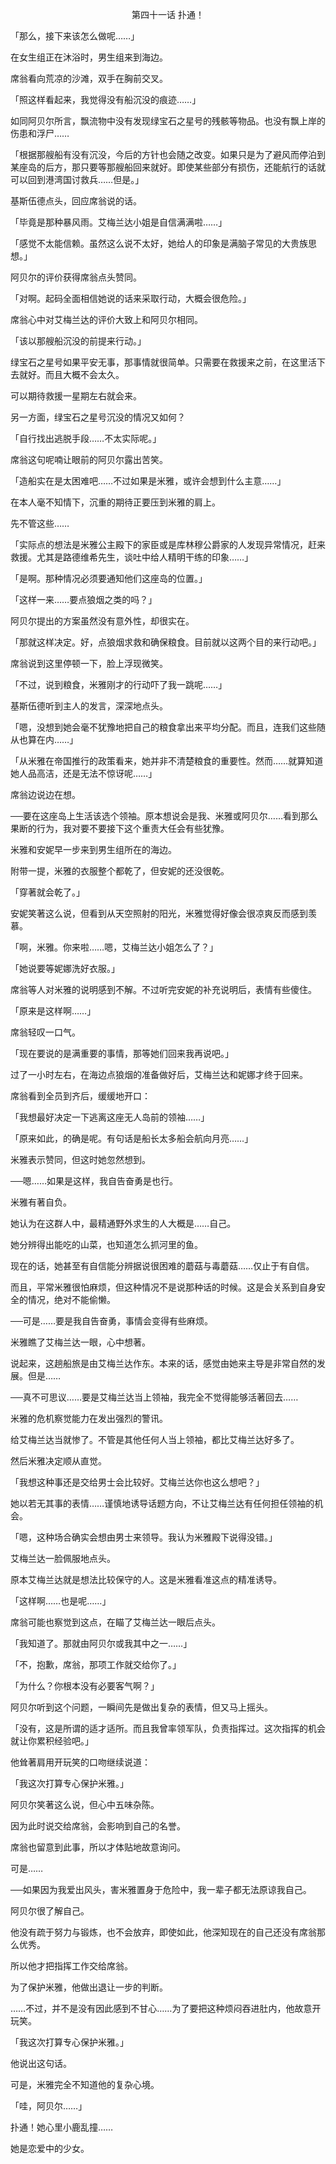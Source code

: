 <p align="center">第四十一话 扑通！</p>

「那么，接下来该怎么做呢……」

在女生组正在沐浴时，男生组来到海边。

席翁看向荒凉的沙滩，双手在胸前交叉。

「照这样看起来，我觉得没有船沉没的痕迹……」

如同阿贝尔所言，飘流物中没有发现绿宝石之星号的残骸等物品。也没有飘上岸的伤患和浮尸……

「根据那艘船有没有沉没，今后的方针也会随之改变。如果只是为了避风而停泊到某座岛的后方，那只要等那艘船回来就好。即使某些部分有损伤，还能航行的话就可以回到港湾国讨救兵……但是。」

基斯伍德点头，回应席翁说的话。

「毕竟是那种暴风雨。艾梅兰达小姐是自信满满啦……」

「感觉不太能信赖。虽然这么说不太好，她给人的印象是满脑子常见的大贵族思想。」

阿贝尔的评价获得席翁点头赞同。

「对啊。起码全面相信她说的话来采取行动，大概会很危险。」

席翁心中对艾梅兰达的评价大致上和阿贝尔相同。

「该以那艘船沉没的前提来行动。」

绿宝石之星号如果平安无事，那事情就很简单。只需要在救援来之前，在这里活下去就好。而且大概不会太久。

可以期待救援一星期左右就会来。

另一方面，绿宝石之星号沉没的情况又如何？

「自行找出逃脱手段……不太实际呢。」

席翁这句呢喃让眼前的阿贝尔露出苦笑。

「造船实在是太困难吧……不过如果是米雅，或许会想到什么主意……」

在本人毫不知情下，沉重的期待正要压到米雅的肩上。

先不管这些……

「实际点的想法是米雅公主殿下的家臣或是库林穆公爵家的人发现异常情况，赶来救援。尤其是路德维希先生，谈吐中给人精明干练的印象……」

「是啊。那种情况必须要通知他们这座岛的位置。」

「这样一来……要点狼烟之类的吗？」

阿贝尔提出的方案虽然没有意外性，却很实在。

「那就这样决定。好，点狼烟求救和确保粮食。目前就以这两个目的来行动吧。」

席翁说到这里停顿一下，脸上浮现微笑。

「不过，说到粮食，米雅刚才的行动吓了我一跳呢……」

基斯伍德听到主人的发言，深深地点头。

「嗯，没想到她会毫不犹豫地把自己的粮食拿出来平均分配。而且，连我们这些随从也算在内……」

「从米雅在帝国推行的政策看来，她并非不清楚粮食的重要性。然而……就算知道她人品高洁，还是无法不惊讶呢……」

席翁边说边在想。

──要在这座岛上生活该选个领袖。原本想说会是我、米雅或阿贝尔……看到那么果断的行为，我对要不要接下这个重责大任会有些犹豫。

米雅和安妮早一步来到男生组所在的海边。

附带一提，米雅的衣服整个都乾了，但安妮的还没很乾。

「穿著就会乾了。」

安妮笑著这么说，但看到从天空照射的阳光，米雅觉得好像会很凉爽反而感到羡慕。

「啊，米雅。你来啦……嗯，艾梅兰达小姐怎么了？」

「她说要等妮娜洗好衣服。」

席翁等人对米雅的说明感到不解。不过听完安妮的补充说明后，表情有些傻住。

「原来是这样啊……」

席翁轻叹一口气。

「现在要说的是满重要的事情，那等她们回来我再说吧。」

过了一小时左右，在海边点狼烟的准备做好后，艾梅兰达和妮娜才终于回来。

席翁看到全员到齐后，缓缓地开口：

「我想最好决定一下逃离这座无人岛前的领袖……」

「原来如此，的确是呢。有句话是船长太多船会航向月亮……」

米雅表示赞同，但这时她忽然想到。

──嗯……如果是这样，我自告奋勇是也行。

米雅有著自负。

她认为在这群人中，最精通野外求生的人大概是……自己。

她分辨得出能吃的山菜，也知道怎么抓河里的鱼。

现在的话，她甚至有自信能分辨据说很困难的蘑菇与毒蘑菇……仅止于有自信。

而且，平常米雅很怕麻烦，但这种情况不是说那种话的时候。这是会关系到自身安全的情况，绝对不能偷懒。

──可是……要是我自告奋勇，事情会变得有些麻烦。

米雅瞧了艾梅兰达一眼，心中想著。

说起来，这趟船旅是由艾梅兰达作东。本来的话，感觉由她来主导是非常自然的发展。但是……

──真不可思议……要是艾梅兰达当上领袖，我完全不觉得能够活著回去……

米雅的危机察觉能力在发出强烈的警讯。

给艾梅兰达当就惨了。不管是其他任何人当上领袖，都比艾梅兰达好多了。

然后米雅决定顺从直觉。

「我想这种事还是交给男士会比较好。艾梅兰达你也这么想吧？」

她以若无其事的表情……谨慎地诱导话题方向，不让艾梅兰达有任何担任领袖的机会。

「嗯，这种场合确实会想由男士来领导。我认为米雅殿下说得没错。」

艾梅兰达一脸佩服地点头。

原本艾梅兰达就是想法比较保守的人。这是米雅看准这点的精准诱导。

「这样啊……也是呢……」

席翁可能也察觉到这点，在瞄了艾梅兰达一眼后点头。

「我知道了。那就由阿贝尔或我其中之一……」

「不，抱歉，席翁，那项工作就交给你了。」

「为什么？你根本没有必要客气啊？」

阿贝尔听到这个问题，一瞬间先是做出复杂的表情，但又马上摇头。

「没有，这是所谓的适才适所。而且我曾率领军队，负责指挥过。这次指挥的机会就让你累积经验吧。」

他耸著肩用开玩笑的口吻继续说道：

「我这次打算专心保护米雅。」

阿贝尔笑著这么说，但心中五味杂陈。

因为此时说交给席翁，会影响到自己的名誉。

席翁也留意到此事，所以才体贴地故意询问。

可是……

──如果因为我爱出风头，害米雅置身于危险中，我一辈子都无法原谅我自己。

阿贝尔很了解自己。

他没有疏于努力与锻炼，也不会放弃，即使如此，他深知现在的自己还没有席翁那么优秀。

所以他才把指挥工作交给席翁。

为了保护米雅，他做出退让一步的判断。

……不过，并不是没有因此感到不甘心……为了要把这种烦闷吞进肚内，他故意开玩笑。

「我这次打算专心保护米雅。」

他说出这句话。

可是，米雅完全不知道他的复杂心境。

「哇，阿贝尔……」

扑通！她心里小鹿乱撞……

她是恋爱中的少女。

